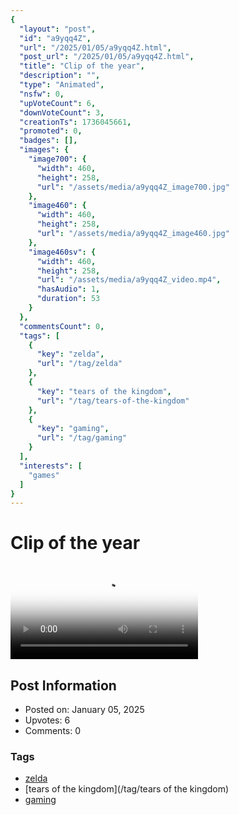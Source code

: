 ```yaml
---
{
  "layout": "post",
  "id": "a9yqq4Z",
  "url": "/2025/01/05/a9yqq4Z.html",
  "post_url": "/2025/01/05/a9yqq4Z.html",
  "title": "Clip of the year",
  "description": "",
  "type": "Animated",
  "nsfw": 0,
  "upVoteCount": 6,
  "downVoteCount": 3,
  "creationTs": 1736045661,
  "promoted": 0,
  "badges": [],
  "images": {
    "image700": {
      "width": 460,
      "height": 258,
      "url": "/assets/media/a9yqq4Z_image700.jpg"
    },
    "image460": {
      "width": 460,
      "height": 258,
      "url": "/assets/media/a9yqq4Z_image460.jpg"
    },
    "image460sv": {
      "width": 460,
      "height": 258,
      "url": "/assets/media/a9yqq4Z_video.mp4",
      "hasAudio": 1,
      "duration": 53
    }
  },
  "commentsCount": 0,
  "tags": [
    {
      "key": "zelda",
      "url": "/tag/zelda"
    },
    {
      "key": "tears of the kingdom",
      "url": "/tag/tears-of-the-kingdom"
    },
    {
      "key": "gaming",
      "url": "/tag/gaming"
    }
  ],
  "interests": [
    "games"
  ]
}
---
```


# Clip of the year

<video controls playsinline loop poster="/assets/media/a9yqq4Z_image460.jpg">
  <source src="/assets/media/a9yqq4Z_video.mp4" type="video/mp4">
  Your browser does not support the video tag.
</video>

## Post Information

- Posted on: January 05, 2025
- Upvotes: 6
- Comments: 0

### Tags

- [zelda](/tag/zelda)
- [tears of the kingdom](/tag/tears of the kingdom)
- [gaming](/tag/gaming)

